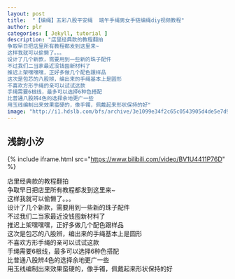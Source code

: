 ```yaml
---
layout: post
title:  "【编绳】五彩八股平安绳  端午手绳男女手链编绳diy视频教程"
author: plr
categories: [ Jekyll, tutorial ]
description: "店里经典款的教程翻拍
争取早日把店里所有教程都发到这里来~
这样我就可以偷懒了。。。
设计了几个新款，需要用到一些新的珠子配件
不过我们二当家最近没钱囤新材料了
推迟上架嘿嘿嘿，正好多做几个配色跟样品
这次是包芯的八股辨，编出来的手绳基本上是圆形
不喜欢方形手绳的亲可以试试这款
手绳需要6根线，最多可以选择6种色搭配
比普通八股辨4色的选择余地更广一些
用玉线编制出来效果蛮硬的，像手镯，佩戴起来形状保持的好"
image: "http://i1.hdslb.com/bfs/archive/3e1099e34f2c65c0543905d4de5e7d939421a827.jpg"
---
```

## 浅韵小汐

{% include iframe.html src="https://www.bilibili.com/video/BV1U4411P76D" %}

店里经典款的教程翻拍<br>争取早日把店里所有教程都发到这里来~<br>这样我就可以偷懒了。。。<br>设计了几个新款，需要用到一些新的珠子配件<br>不过我们二当家最近没钱囤新材料了<br>推迟上架嘿嘿嘿，正好多做几个配色跟样品<br>这次是包芯的八股辨，编出来的手绳基本上是圆形<br>不喜欢方形手绳的亲可以试试这款<br>手绳需要6根线，最多可以选择6种色搭配<br>比普通八股辨4色的选择余地更广一些<br>用玉线编制出来效果蛮硬的，像手镯，佩戴起来形状保持的好

